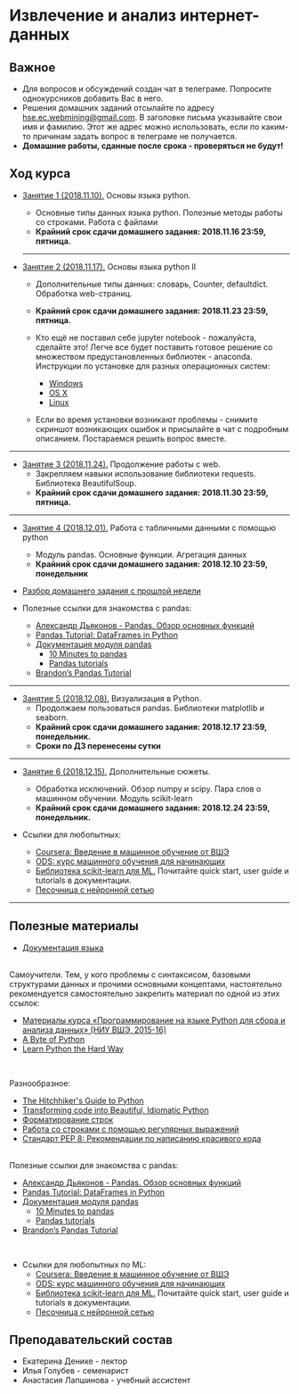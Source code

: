 # Извлечение и анализ интернет-данных

## Важное
* Для вопросов и обсуждений создан чат в телеграме. Попросите однокурсников добавить Вас в него.
* Решения домашних заданий отсылайте по адресу [hse.ec.webmining@gmail.com](hse.ec.webmining@gmail.com). В заголовке письма указывайте свои имя и фамилию. Этот же адрес можно использовать, если по каким-то причинам задать вопрос в телеграме не получается.
* **Домашние работы, сданные после срока - проверяться не будут!**

## Ход курса


* [Занятие 1 (2018.11.10).](https://github.com/magnitofonov/hse-econ-data-analysis-course/tree/master/week_01) Основы языка python. 
	* Основные типы данных языка python. Полезные методы работы со строками. Работа с файлами 
	* **Крайний срок сдачи домашнего задания: 2018.11.16 23:59, пятница.** 

	---

* [Занятие 2 (2018.11.17).](https://github.com/magnitofonov/hse-econ-data-analysis-course/tree/master/week_02) Основы языка python II 
	* Дополнительные типы данных: словарь, Counter, defaultdict. Обработка web-страниц.
	* **Крайний срок сдачи домашнего задания: 2018.11.23 23:59, пятница.** 

	* Кто ещё не поставил себе jupyter notebook - пожалуйста, сделайте это! Легче все будет поставить готовое решение со множеством предустановленных библиотек - anaconda. Инструкции по установке для разных операционных систем:
		* [Windows](https://conda.io/docs/user-guide/install/windows.html)
		* [OS X](https://conda.io/docs/user-guide/install/macos.html)
		* [Linux](https://conda.io/docs/user-guide/install/linux.html)
	
	* Если во время установки возникают проблемы - снимите скриншот возникающих ошибок и присылайте в чат с подробным описанием. Постараемся решить вопрос вместе.

---

* [Занятие 3 (2018.11.24).](https://github.com/magnitofonov/hse-econ-data-analysis-course/tree/master/week_03) Продолжение работы с web.
	* Закрепляем навыки использование библиотеки requests. Библиотека BeautifulSoup. 
	* **Крайний срок сдачи домашнего задания: 2018.11.30 23:59, пятница.** 

---

* [Занятие 4 (2018.12.01).](https://github.com/magnitofonov/hse-econ-data-analysis-course/tree/master/week_04) Работа с табличными данными с помощью python
	* Модуль pandas. Основные функции. Агрегация данных
	* **Крайний срок сдачи домашнего задания: 2018.12.10 23:59, понедельник**

* [Разбор домашнего задания с прошлой недели](https://github.com/magnitofonov/hse-econ-data-analysis-course/blob/master/week_04/hw_03_solution.ipynb)


* Полезные ссылки для знакомства с pandas:
	* [Александр Дьяконов - Pandas. Обзор основных функций](https://alexanderdyakonov.files.wordpress.com/2015/04/ama2015_pandas.pdf) 
	* [Pandas Tutorial: DataFrames in Python](https://www.datacamp.com/community/tutorials/pandas-tutorial-dataframe-python)
	* [Документация модуля pandas](https://pandas.pydata.org/pandas-docs/stable/index.html)
		* [10 Minutes to pandas](https://pandas.pydata.org/pandas-docs/stable/10min.html)
		* [Pandas tutorials](https://pandas.pydata.org/pandas-docs/stable/tutorials.html) 
	* [Brandon’s Pandas Tutorial](https://github.com/brandon-rhodes/pycon-pandas-tutorial) 

---

* [Занятие 5 (2018.12.08).](https://github.com/magnitofonov/hse-econ-data-analysis-course/tree/master/week_05) Визуализация в Python.
	* Продолжаем пользоваться pandas. Библиотеки matplotlib и seaborn.
	* **Крайний срок сдачи домашнего задания: 2018.12.17 23:59, понедельник.** 
	* **Сроки по ДЗ перенесены сутки**

---

* [Занятие 6 (2018.12.15).](https://github.com/magnitofonov/hse-econ-data-analysis-course/tree/master/week_06) Дополнительные сюжеты.
	* Обработка исключений. Обзор numpy и scipy. Пара слов о машинном обучении. Модуль scikit-learn
	* **Крайний срок сдачи домашнего задания: 2018.12.24 23:59, понедельник.** 

* Ссылки для любопытных:
	* [Coursera: Введение в машинное обучение от ВШЭ](https://www.coursera.org/learn/vvedenie-mashinnoe-obuchenie) 
	* [ODS: курс машинного обучения для начинающих](https://habr.com/company/ods/blog/322626/) 
	* [Библиотека scikit-learn для ML.](https://scikit-learn.org/stable/) Почитайте quick start, user guide и tutorials в документации.
	* [Песочница с нейронной сетью](https://playground.tensorflow.org)

---

## Полезные материалы

* [Документация языка](https://docs.python.org/3/)

<br>
Cамоучители. Тем, у кого проблемы с синтаксисом, базовыми структурами данных и прочими основными концептами, настоятельно рекомендуется самостоятельно закрепить материал по одной из этих ссылок:

* [Материалы курса «Программирование на языке Python для сбора и анализа данных» (НИУ ВШЭ, 2015-16)](http://nbviewer.math-hse.info/github/ischurov/pythonhse/tree/master/)
* [A Byte of Python](https://python.swaroopch.com/)
* [Learn Python the Hard Way](https://learnpythonthehardway.org/python3/)

<br>

Разнообразное:

* [The Hitchhiker's Guide to Python](https://docs.python-guide.org/)
* [Transforming code into Beautiful, Idiomatic Python](https://speakerdeck.com/pyconslides/transforming-code-into-beautiful-idiomatic-python-by-raymond-hettinger-1)
* [Форматирование строк](https://pyformat.info/)
* [Работа со строками с помощью регулярных выражений](https://developers.google.com/edu/python/regular-expressions)
* [Стандарт PEP 8: Рекомендации по написанию красивого кода](https://www.python.org/dev/peps/pep-0008/)

<br>
 Полезные ссылки для знакомства с pandas:

* [Александр Дьяконов - Pandas. Обзор основных функций](https://alexanderdyakonov.files.wordpress.com/2015/04/ama2015_pandas.pdf) 
* [Pandas Tutorial: DataFrames in Python](https://www.datacamp.com/community/tutorials/pandas-tutorial-dataframe-python)
* [Документация модуля pandas](https://pandas.pydata.org/pandas-docs/stable/index.html)
	* [10 Minutes to pandas](https://pandas.pydata.org/pandas-docs/stable/10min.html)
	* [Pandas tutorials](https://pandas.pydata.org/pandas-docs/stable/tutorials.html) 
* [Brandon’s Pandas Tutorial](https://github.com/brandon-rhodes/pycon-pandas-tutorial) 

<br>

* Ссылки для любопытных по ML:
	* [Coursera: Введение в машинное обучение от ВШЭ](https://www.coursera.org/learn/vvedenie-mashinnoe-obuchenie) 
	* [ODS: курс машинного обучения для начинающих](https://habr.com/company/ods/blog/322626/) 
	* [Библиотека scikit-learn для ML.](https://scikit-learn.org/stable/) Почитайте quick start, user guide и tutorials в документации.
	* [Песочница с нейронной сетью](https://playground.tensorflow.org)

## Преподавательский состав

* Екатерина Денике - лектор
* Илья Голубев - семенарист
* Анастасия Лапшинова - учебный ассистент